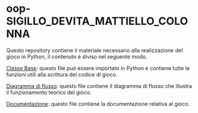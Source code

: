 # oop-SIGILLO_DEVITA_MATTIELLO_COLONNA
Questo repository contiene il materiale necessario alla realizzazione del gioco in Python, il contenuto è diviso nel seguente modo.

[Classe Base](https://github.com/SimoneSigillo/oop-SIGILLO_DEVITA_MATTIELLO_COLONNA#:~:text=2%20hours%20ago-,classe_base.py): questo file può essere importato in Python e contiene tutte le funzioni utili alla scrittura del codice di gioco.

[Diagramma di flusso](https://github.com/SimoneSigillo/oop-SIGILLO_DEVITA_MATTIELLO_COLONNA#:~:text=Diagramma%20di%20flusso.pdf): questo file contiene il diagramma di flusso che illustra il funzionamento teorico del gioco.

[Documentazione](): questo file contiene la documentazione relativa al gioco. 
